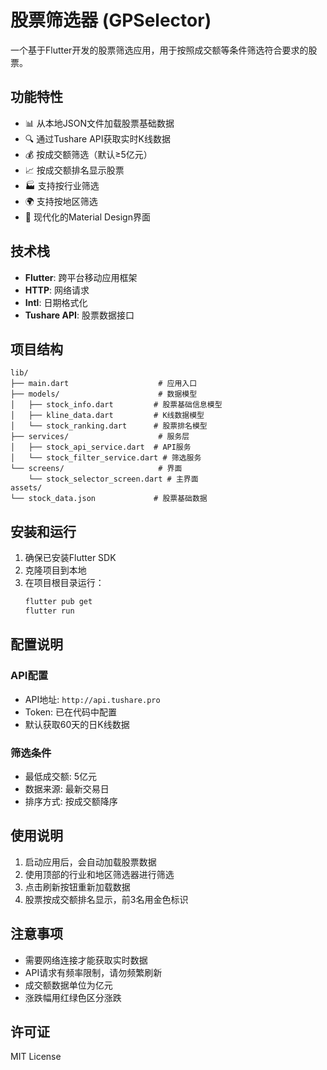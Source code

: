 # 股票筛选器 (GPSelector)

一个基于Flutter开发的股票筛选应用，用于按照成交额等条件筛选符合要求的股票。

## 功能特性

- 📊 从本地JSON文件加载股票基础数据
- 🔍 通过Tushare API获取实时K线数据
- 💰 按成交额筛选（默认≥5亿元）
- 📈 按成交额排名显示股票
- 🏭 支持按行业筛选
- 🌍 支持按地区筛选
- 📱 现代化的Material Design界面

## 技术栈

- **Flutter**: 跨平台移动应用框架
- **HTTP**: 网络请求
- **Intl**: 日期格式化
- **Tushare API**: 股票数据接口

## 项目结构

```
lib/
├── main.dart                    # 应用入口
├── models/                      # 数据模型
│   ├── stock_info.dart         # 股票基础信息模型
│   ├── kline_data.dart         # K线数据模型
│   └── stock_ranking.dart      # 股票排名模型
├── services/                    # 服务层
│   ├── stock_api_service.dart  # API服务
│   └── stock_filter_service.dart # 筛选服务
└── screens/                     # 界面
    └── stock_selector_screen.dart # 主界面
assets/
└── stock_data.json             # 股票基础数据
```

## 安装和运行

1. 确保已安装Flutter SDK
2. 克隆项目到本地
3. 在项目根目录运行：
   ```bash
   flutter pub get
   flutter run
   ```

## 配置说明

### API配置
- API地址: `http://api.tushare.pro`
- Token: 已在代码中配置
- 默认获取60天的日K线数据

### 筛选条件
- 最低成交额: 5亿元
- 数据来源: 最新交易日
- 排序方式: 按成交额降序

## 使用说明

1. 启动应用后，会自动加载股票数据
2. 使用顶部的行业和地区筛选器进行筛选
3. 点击刷新按钮重新加载数据
4. 股票按成交额排名显示，前3名用金色标识

## 注意事项

- 需要网络连接才能获取实时数据
- API请求有频率限制，请勿频繁刷新
- 成交额数据单位为亿元
- 涨跌幅用红绿色区分涨跌

## 许可证

MIT License

